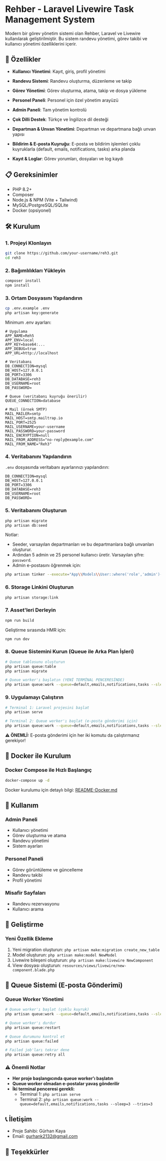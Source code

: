 # Rehber - Laravel Livewire Task Management System

Modern bir görev yönetim sistemi olan Rehber, Laravel ve Livewire kullanılarak geliştirilmiştir. Bu sistem randevu yönetimi, görev takibi ve kullanıcı yönetimi özelliklerini içerir.

## 🚀 Özellikler

- **Kullanıcı Yönetimi**: Kayıt, giriş, profil yönetimi
- **Randevu Sistemi**: Randevu oluşturma, düzenleme ve takip
- **Görev Yönetimi**: Görev oluşturma, atama, takip ve dosya yükleme
- **Personel Paneli**: Personel için özel yönetim arayüzü
- **Admin Paneli**: Tam yönetim kontrolü
- **Çok Dilli Destek**: Türkçe ve İngilizce dil desteği

- **Departman & Unvan Yönetimi**: Departman ve departmana bağlı unvan yapısı
- **Bildirim & E-posta Kuyruğu**: E-posta ve bildirim işlemleri çoklu kuyruklarla (default, emails, notifications, tasks) arka planda
- **Kayıt & Loglar**: Görev yorumları, dosyaları ve log kaydı

## 📋 Gereksinimler

- PHP 8.2+
- Composer
- Node.js & NPM (Vite + Tailwind)
- MySQL/PostgreSQL/SQLite
- Docker (opsiyonel)

## 🛠️ Kurulum

### 1. Projeyi Klonlayın
```bash
git clone https://github.com/your-username/reh3.git
cd reh3
```

### 2. Bağımlılıkları Yükleyin
```bash
composer install
npm install
```

### 3. Ortam Dosyasını Yapılandırın
```bash
cp .env.example .env
php artisan key:generate
```

Minimum .env ayarları:
```env
# Uygulama
APP_NAME=Reh5
APP_ENV=local
APP_KEY=base64:...
APP_DEBUG=true
APP_URL=http://localhost

# Veritabanı
DB_CONNECTION=mysql
DB_HOST=127.0.0.1
DB_PORT=3306
DB_DATABASE=reh3
DB_USERNAME=root
DB_PASSWORD=

# Queue (veritabanı kuyruğu önerilir)
QUEUE_CONNECTION=database

# Mail (örnek SMTP)
MAIL_MAILER=smtp
MAIL_HOST=smtp.mailtrap.io
MAIL_PORT=2525
MAIL_USERNAME=your-username
MAIL_PASSWORD=your-password
MAIL_ENCRYPTION=null
MAIL_FROM_ADDRESS="no-reply@example.com"
MAIL_FROM_NAME="Reh3"
```

### 4. Veritabanını Yapılandırın
`.env` dosyasında veritabanı ayarlarınızı yapılandırın:
```env
DB_CONNECTION=mysql
DB_HOST=127.0.0.1
DB_PORT=3306
DB_DATABASE=reh3
DB_USERNAME=root
DB_PASSWORD=
```

### 5. Veritabanını Oluşturun
```bash
php artisan migrate
php artisan db:seed
```

Notlar:
- Seeder, varsayılan departmanları ve bu departmanlara bağlı unvanları oluşturur.
- Ardından 5 admin ve 25 personel kullanıcı üretir. Varsayılan şifre: `password`.
- Admin e-postasını öğrenmek için:
```bash
php artisan tinker --execute="App\\Models\\User::where('role','admin')->first(['email'])"
```

### 6. Storage Linkini Oluşturun
```bash
php artisan storage:link
```

### 7. Asset'leri Derleyin
```bash
npm run build
```

Geliştirme sırasında HMR için:
```bash
npm run dev
```

### 8. Queue Sistemini Kurun (Queue ile Arka Plan İşleri)
```bash
# Queue tablosunu oluşturun
php artisan queue:table
php artisan migrate

# Queue worker'ı başlatın (YENİ TERMİNAL PENCERESİNDE)
php artisan queue:work --queue=default,emails,notifications,tasks --sleep=3 --tries=3
```

### 9. Uygulamayı Çalıştırın
```bash
# Terminal 1: Laravel projesini başlat
php artisan serve

# Terminal 2: Queue worker'ı başlat (e-posta gönderimi için)
php artisan queue:work --queue=default,emails,notifications,tasks --sleep=3 --tries=3
```

**⚠️ ÖNEMLİ:** E-posta gönderimi için her iki komutu da çalıştırmanız gerekiyor!

## 🐳 Docker ile Kurulum

### Docker Compose ile Hızlı Başlangıç
```bash
docker-compose up -d
```

Docker kurulumu için detaylı bilgi: [README-Docker.md](README-Docker.md)

## 🔧 Kullanım

### Admin Paneli
- Kullanıcı yönetimi
- Görev oluşturma ve atama
- Randevu yönetimi
- Sistem ayarları

### Personel Paneli
- Görev görüntüleme ve güncelleme
- Randevu takibi
- Profil yönetimi

### Misafir Sayfaları
- Randevu rezervasyonu
- Kullanıcı arama


## 📝 Geliştirme

### Yeni Özellik Ekleme
1. Yeni migration oluşturun: `php artisan make:migration create_new_table`
2. Model oluşturun: `php artisan make:model NewModel`
3. Livewire bileşeni oluşturun: `php artisan make:livewire NewComponent`
4. View dosyası oluşturun: `resources/views/livewire/new-component.blade.php`


## 📧 Queue Sistemi (E-posta Gönderimi)

### Queue Worker Yönetimi
```bash
# Queue worker'ı başlat (çoklu kuyruk)
php artisan queue:work --queue=default,emails,notifications,tasks --sleep=3 --tries=3

# Queue worker'ı durdur
php artisan queue:restart

# Queue durumunu kontrol et
php artisan queue:failed

# Failed job'ları tekrar dene
php artisan queue:retry all
```

### ⚠️ Önemli Notlar
- **Her proje başlangıcında queue worker'ı başlatın**
- **Queue worker olmadan e-postalar yavaş gönderilir**
- **İki terminal penceresi gerekli:**
  - Terminal 1: `php artisan serve`
  - Terminal 2: `php artisan queue:work --queue=default,emails,notifications,tasks --sleep=3 --tries=3`

## 📞 İletişim

- Proje Sahibi: Gürhan Kaya
- Email: gurhank2132@gmail.com

## 🙏 Teşekkürler
